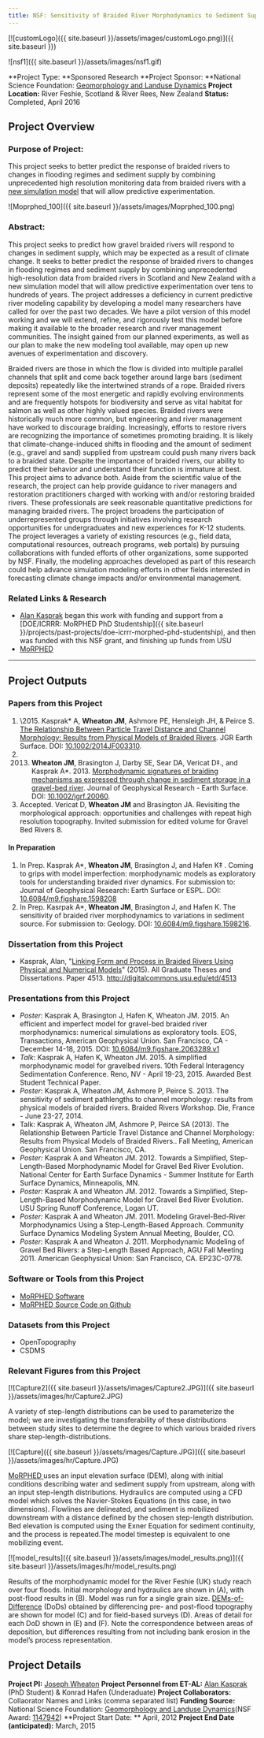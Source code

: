 ```yaml
---
title: NSF: Sensitivity of Braided River Morphodynamics to Sediment Supply
---
```


[![customLogo]({{ site.baseurl }}/assets/images/customLogo.png)]({{ site.baseurl }})

![nsf1]({{ site.baseurl }}/assets/images/nsf1.gif)

**Project Type:  **Sponsored Research
**Project Sponsor:  **National Science Foundation: [Geomorphology and Landuse Dynamics](http://www.nsf.gov/funding/pgm_summ.jsp?pims_id=13690)
**Project Location:** River Feshie, Scotland & River Rees, New Zealand
**Status:**   Completed, April 2016

## Project Overview

### Purpose of Project:

This project seeks to better predict the response of braided rivers to changes in flooding regimes and sediment supply by combining unprecedented high resolution monitoring data from braided rivers with a [new simulation model](http://morphed.joewheaton.org/) that will allow predictive experimentation.

![Moprphed_100]({{ site.baseurl }}/assets/images/Moprphed_100.png)

### Abstract:

This project seeks to predict how gravel braided rivers will respond to changes in sediment supply, which may be expected as a result of climate change. It seeks to better predict the response of braided rivers to changes in flooding regimes and sediment supply by combining unprecedented high-resolution data from braided rivers in Scotland and New Zealand with a new simulation model that will allow predictive experimentation over tens to hundreds of years. The project addresses a deficiency in current predictive river modeling capability by developing a model many researchers have called for over the past two decades. We have a pilot version of this model working and we will extend, refine, and rigorously test this model before making it available to the broader research and river management communities. The insight gained from our planned experiments, as well as our plan to make the new modeling tool available, may open up new avenues of experimentation and discovery. 

Braided rivers are those in which the flow is divided into multiple parallel channels that split and come back together around large bars (sediment deposits) repeatedly like the intertwined strands of a rope. Braided rivers represent some of the most energetic and rapidly evolving environments and are frequently hotspots for biodiversity and serve as vital habitat for salmon as well as other highly valued species. Braided rivers were historically much more common, but engineering and river management have worked to discourage braiding. Increasingly, efforts to restore rivers are recognizing the importance of sometimes promoting braiding. It is likely that climate-change-induced shifts in flooding and the amount of sediment (e.g., gravel and sand) supplied from upstream could push many rivers back to a braided state. Despite the importance of braided rivers, our ability to predict their behavior and understand their function is immature at best. This project aims to advance both. Aside from the scientific value of the research, the project can help provide guidance to river managers and restoration practitioners charged with working with and/or restoring braided rivers. These professionals are seek reasonable quantitative predictions for managing braided rivers. The project broadens the participation of underrepresented groups through initiatives involving research opportunities for undergraduates and new experiences for K-12 students. The project leverages a variety of existing resources (e.g., field data, computational resources, outreach programs, web portals) by pursuing collaborations with funded efforts of other organizations, some supported by NSF. Finally, the modeling approaches developed as part of this research could help advance simulation modeling efforts in other fields interested in forecasting climate change impacts and/or environmental management.

### Related Links & Research

- [Alan Kasprak](http://alankasprak.org/) began this work with funding and support from a [DOE/ICRRR: MoRPHED PhD Studentship]({{ site.baseurl }}/projects/past-projects/doe-icrrr-morphed-phd-studentship), and then was funded with this NSF grant, and finishing up funds from USU
- [MoRPHED](http://morphed.joewheaton.org/) 

------

## Project Outputs

### Papers from this Project

1. \2015. Kasprak* A, **Wheaton JM**, Ashmore PE, Hensleigh JH, & Peirce S. [The Relationship Between Particle Travel Distance and Channel Morphology: Results from Physical Models of Braided Rivers](https://www.researchgate.net/publication/269936328_The_relationship_between_particle_travel_distance_and_channel_morphology_Results_from_physical_models_of_braided_rivers). JGR Earth Surface. DOI: [10.1002/2014JF003310](http://dx.doi.org/10.1002/2014JF003310).
2. 2013. **Wheaton JM**, Brasington J, Darby SE, Sear DA, Vericat D‡., and Kasprak A*. 2013. [Morphodynamic signatures of braiding mechanisms as expressed through change in sediment storage in a gravel-bed river](https://www.researchgate.net/publication/242653748_Morphodynamic_signatures_of_braiding_mechanisms_as_expressed_through_change_in_sediment_storage_in_a_gravel-bed_river). Journal of Geophysical Research - Earth Surface. DOI: [10.1002/jgrf.20060](http://dx.doi.org/10.1002/jgrf.20060).
3. Accepted. Vericat D, **Wheaton JM** and Brasington JA.  Revisiting the morphological approach: opportunities and challenges with repeat high resolution topography.  Invited submission for edited volume for Gravel Bed Rivers 8. 

#### In Preparation

1. In Prep.  Kasprak A*, **Wheaton JM**, Brasington J, and Hafen K‡ .  Coming to grips with model imperfection: morphodynamic models as exploratory tools for understanding braided river dynamics. For submission to: Journal of Geophysical Research: Earth Surface or ESPL. DOI: [10.6084/m9.figshare.1598208](http://dx.doi.org/10.6084/m9.figshare.1598208)
2. In Prep. Kasrpak A*, **Wheaton JM**, Brasington J, and Hafen K. The sensitivity of braided river morphodynamics to variations in sediment source. For submission to: Geology.  DOI: [10.6084/m9.figshare.1598216](http://dx.doi.org/10.6084/m9.figshare.1598216).

### Dissertation from this Project

- Kasprak, Alan, "[Linking Form and Process in Braided Rivers Using Physical and Numerical Models](http://digitalcommons.usu.edu/etd/4513)" (2015). All Graduate Theses and Dissertations. Paper 4513. <http://digitalcommons.usu.edu/etd/4513>

### Presentations from this Project

- *Poster*: Kasprak A, Brasington J, Hafen K, Wheaton JM. 2015. An efficient and imperfect model for gravel-bed braided river morphodynamics: numerical simulations as exploratory tools. EOS, Transactions, American Geophysical Union. San Francisco, CA - December 14-18, 2015. DOI: [10.6084/m9.figshare.2063289.v1](http://dx.doi.org/10.6084/m9.figshare.2063289.v1)
- *Talk*: Kasprak A, Hafen K, Wheaton JM. 2015. A simplified morphodynamic model for gravelbed rivers. 10th Federal Interagency Sedimentation Conference. Reno, NV - April 19-23, 2015. Awarded Best Student Technical Paper.
- *Poster*: Kasprak A, Wheaton JM, Ashmore P, Peirce S. 2013. The sensitivity of sediment pathlengths to channel morphology: results from physical models of braided rivers. Braided Rivers Workshop. Die, France - June 23-27, 2014. 
- Talk: Kasprak A, Wheaton JM, Ashmore P, Peirce SA (2013). The Relationship Between Particle Travel Distance and Channel Morphology: Results from Physical Models of Braided Rivers.. Fall Meeting, American Geophysical Union. San Francisco, CA. 
- *Poster:* Kasprak A and Wheaton JM. 2012. Towards a Simplified, Step-Length-Based Morphodynamic Model for Gravel Bed River Evolution. National Center for Earth Surface Dynamics - Summer Institute for Earth Surface Dynamics, Minneapolis, MN.
- *Poster:* Kasprak A and Wheaton JM. 2012. Towards a Simplified, Step-Length-Based Morphodynamic Model for Gravel Bed River Evolution. USU Spring Runoff Conference, Logan UT.
- *Poster:* Kasprak A and Wheaton JM. 2011. Modeling Gravel-Bed-River Morphodynamics Using a Step-Length-Based Approach. Community Surface Dynamics Modeling System Annual Meeting, Boulder, CO.
- *Poster:* Kasprak A and Wheaton J. 2011. Morphodynamic Modeling of Gravel Bed Rivers: a Step-Length Based Approach, AGU Fall Meeting 2011. American Geophysical Union: San Francisco, CA. EP23C-0778.

### Software or Tools from this Project

- [MoRPHED Software](http://morphed.joewheaton.org/)
- [MoRPHED Source Code on Github](https://github.com/morphed)

### Datasets from this Project

- OpenTopography
- CSDMS

### Relevant Figures from this Project

[![Capture2]({{ site.baseurl }}/assets/images/Capture2.JPG)]({{ site.baseurl }}/assets/images/hr/Capture2.JPG)

A variety of step-length distributions can be used to parameterize the model; we are investigating the transferability of these distributions between study sites to determine the degree to which various braided rivers share step-length-distributions.

 [![Capture]({{ site.baseurl }}/assets/images/Capture.JPG)]({{ site.baseurl }}/assets/images/hr/Capture.JPG)

[MoRPHED ](http://morphed.joewheaton.org/)uses an input elevation surface (DEM), along with initial conditions describing water and sediment supply from upstream, along with an input step-length distributions. Hydraulics are computed using a CFD model which solves the Navier-Stokes Equations (in this case, in two dimensions). Flowlines are delineated, and sediment is mobilized downstream with a distance defined by the chosen step-length distribution. Bed elevation is computed using the Exner Equation for sediment continuity, and the process is repeated.The model timestep is equivalent to one mobilizing event.

[![model_results]({{ site.baseurl }}/assets/images/model_results.png)]({{ site.baseurl }}/assets/images/hr/model_results.png)

Results of the morphodynamic model for the River Feshie (UK) study reach over four floods. Initial morphology and hydraulics are shown in (A), with post-flood results in (B). Model was run for a single grain size. [DEMs-of-Difference](http://gcd.joewheaton.org/) (DoDs) obtained by differencing pre- and post-flood topography are shown for model (C) and for field-based surveys (D). Areas of detail for each DoD shown in (E) and (F). Note the correspondence between areas of deposition, but differences resulting from not including bank erosion in the model’s process representation.

## Project Details

**Project PI:**  [Joseph Wheaton](http://joewheaton.org/) 
**Project Personnel from ET-AL:** [Alan Kasprak](http://alankasprak.org/) (PhD Student) & Konrad Hafen (Underaduate)
**Project Collaborators:** Collaorator Names and Links (comma separated list)
**Funding Source:** National Science Foundation: [Geomorphology and Landuse Dynamics](http://www.nsf.gov/funding/pgm_summ.jsp?pims_id=13690)(NSF Award: [1147942](http://www.nsf.gov/awardsearch/showAward.do?AwardNumber=1147942&WT.z_pims_id=13690))
**Project Start Date: ** April, 2012
**Project End Date (anticipated):** March, 2015